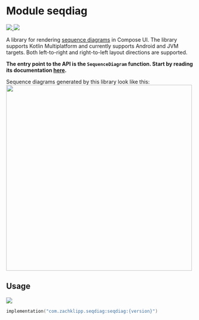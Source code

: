 # Module seqdiag

<a href="https://github.com/zach-klippenstein/compose-seqdiag/actions/workflows/ci.yml">
<img src="https://github.com/zach-klippenstein/compose-seqdiag/actions/workflows/ci.yml/badge.svg?branch=main">
</a>
<a href="https://search.maven.org/search?q=g:%22com.zachklipp.seqdiag%22">
<img src="https://img.shields.io/maven-central/v/com.zachklipp.seqdiag/seqdiag.svg?label=Maven%20Central">
</a>

A library for rendering [sequence diagrams](https://en.wikipedia.org/wiki/Sequence_diagram) in
Compose UI. The library supports Kotlin Multiplatform and currently supports Android and JVM
targets. Both left-to-right and right-to-left layout directions are supported.

**The entry point to the API is the `SequenceDiagram` function. Start by reading its documentation
<a href="seqdiag/com.zachklipp.seqdiag/-sequence-diagram.html">here</a>.**

Sequence diagrams generated by this library look like this:
<img src="https://github.com/zach-klippenstein/compose-seqdiag/raw/main/.assets/sample-diagram.png" width="500">

## Usage

<a href="https://search.maven.org/search?q=g:%22com.zachklipp.seqdiag%22">
<img src="https://img.shields.io/maven-central/v/com.zachklipp.seqdiag/seqdiag.svg?label=Maven%20Central">
</a>

```kotlin
implementation("com.zachklipp.seqdiag:seqdiag:{version}")
```